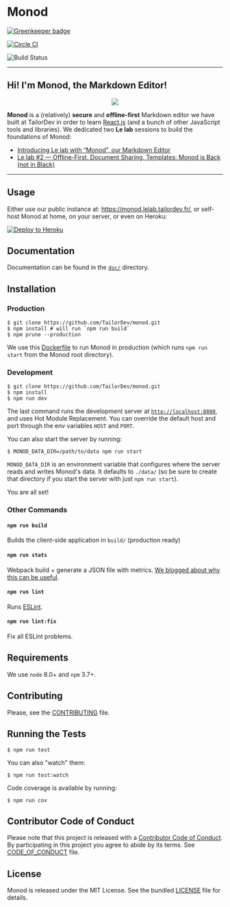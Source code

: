 Monod
=====

[![Greenkeeper badge](https://badges.greenkeeper.io/TailorDev/monod.svg)](https://greenkeeper.io/)

[![Circle CI](https://circleci.com/gh/TailorDev/monod.svg?style=svg)](https://circleci.com/gh/TailorDev/monod)

![Build Status](https://saucelabs.com/browser-matrix/willdurand.svg)

---

## Hi! I'm Monod, the Markdown Editor!

<p align="center">
<img src="doc/images/presentation.gif">
<p>

**Monod** is a (relatively) **secure** and **offline-first** Markdown editor we
have built at TailorDev in order to learn
[React.js](https://facebook.github.io/react/) (and a bunch of other JavaScript
tools and libraries). We dedicated two **Le lab** sessions to build the
foundations of Monod:

* [Introducing Le lab with “Monod”, our Markdown
  Editor](https://tailordev.fr/blog/2016/03/11/introducing-le-lab-with-monod-our-markdown-editor/)
* [Le lab #2 — Offline-First, Document Sharing, Templates: Monod is Back (not in
  Black)](https://tailordev.fr/blog/2016/04/15/le-lab-2-offline-first-document-sharing-templates-monod-is-back/)

---

## Usage

Either use our public instance at: https://monod.lelab.tailordev.fr/, or
self-host Monod at home, on your server, or even on Heroku:

[![Deploy to
Heroku](https://www.herokucdn.com/deploy/button.png)](https://heroku.com/deploy)

## Documentation

Documentation can be found in the [`doc/`](doc/writing.md) directory.

## Installation

### Production

    $ git clone https://github.com/TailorDev/monod.git
    $ npm install # will run `npm run build`
    $ npm prune --production

We use this
[Dockerfile](https://github.com/TailorDev/dockerfiles/blob/master/node/Dockerfile)
to run Monod in production (which runs `npm run start` from the Monod root
directory).

### Development

    $ git clone https://github.com/TailorDev/monod.git
    $ npm install
    $ npm run dev

The last command runs the development server at
[`http://localhost:8080`](http://127.0.0.1:8080), and uses Hot Module
Replacement. You can override the default host and port through the env
variables `HOST` and `PORT`.

You can also start the server by running:

    $ MONOD_DATA_DIR=/path/to/data npm run start

`MONOD_DATA_DIR` is an environment variable that configures where the server
reads and writes Monod's data. It defaults to `./data/` (so be sure
to create that directory if you start the server with just `npm run start`).

You are all set!

### Other Commands

#### `npm run build`

Builds the client-side application in `build/` (production ready)

#### `npm run stats`

Webpack build + generate a JSON file with metrics. [We blogged about why this
can be useful](https://tailordev.fr/blog/2016/03/17/loading-dependencies-asynchronously-in-react-components/).

#### `npm run lint`

Runs [ESLint](http://eslint.org/).

#### `npm run lint:fix`

Fix all ESLint problems.


## Requirements

We use `node` 8.0+ and `npm` 3.7+.


## Contributing

Please, see the [CONTRIBUTING](CONTRIBUTING.md) file.

## Running the Tests

    $ npm run test

You can also "watch" them:

    $ npm run test:watch

Code coverage is available by running:

    $ npm run cov


## Contributor Code of Conduct

Please note that this project is released with a [Contributor Code of
Conduct](http://contributor-covenant.org/). By participating in this project you
agree to abide by its terms. See [CODE_OF_CONDUCT](CODE_OF_CONDUCT.md) file.

## License

Monod is released under the MIT License. See the bundled [LICENSE](LICENSE.md)
file for details.
